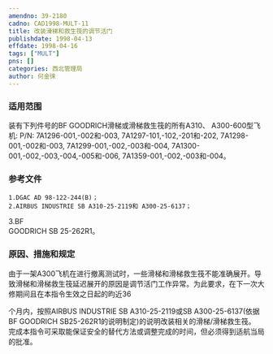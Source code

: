 ```yaml
---
amendno: 39-2180  
cadno: CAD1998-MULT-11  
title: 改装滑梯和救生筏的调节活门  
publishdate: 1998-04-13  
effdate: 1998-04-16  
tags: ["MULT"]  
pns: []  
categories: 西北管理局  
author: 何金徕  
---
```

  
### 适用范围  
装有下列件号的BF GOODRICH滑梯或滑梯救生筏的所有A310、
A300-600型飞机: P/N: 7A1296-001,-002和-003, 7A1297-101,-102,-201和-202, 7A1298-001,-002和-003, 7A1299-001,-002,-003和-004,     7A1300-001,-002,-003,-004,-005和-006, 7A1359-001,-002,-003和-004。  
  
<!--more-->  
### 参考文件  
    1.DGAC AD 98-122-244(B)；  
    2.AIRBUS INDUSTRIE SB A310-25-2119和 A300-25-6137；  
 3.BF  
GOODRICH SB 25-262R1。  
  
### 原因、措施和规定  
由于一架A300飞机在进行撤离测试时，一些滑梯和滑梯救生筏不能准确展开。导致滑梯和滑梯救生筏延迟展开的原因是调节活门工作异常。为此要求，在下一次大修期间且在本指令生效之日起的昀近36  
      
个月内，按照AIRBUS INDUSTRIE SB A310-25-2119或SB A300-25-6137(依据BF GOODRICH SB25-262R1的说明制定)的说明改装相关的滑梯/滑梯救生筏。  
    完成本指令可采取能保证安全的替代方法或调整完成的时间，但必须得到适航当局的批准。  
